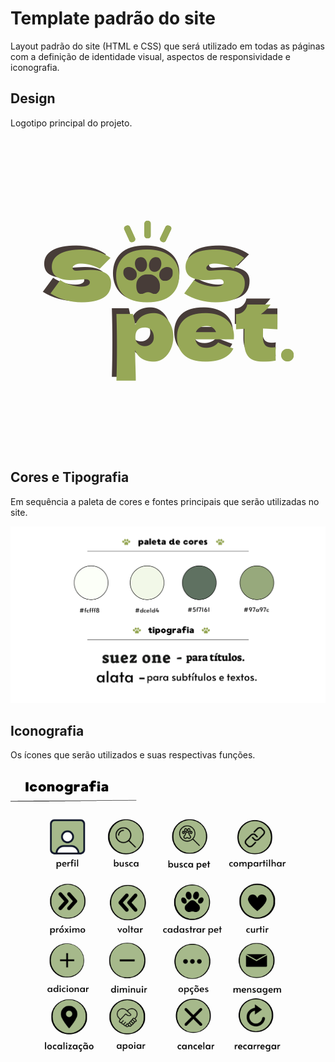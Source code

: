 # Template padrão do site

Layout padrão do site (HTML e CSS) que será utilizado em todas as páginas com a definição de identidade visual, aspectos de responsividade e iconografia.


## Design

Logotipo principal do projeto.

<img src="/docs/img/logoprincipal.png">


## Cores e Tipografia

Em sequência a paleta de cores e fontes principais que serão utilizadas no site.

<img src="/docs/img/identidade.png">


## Iconografia

Os ícones que serão utilizados e suas respectivas funções.

<img src="/docs/img/iconografia.png">
